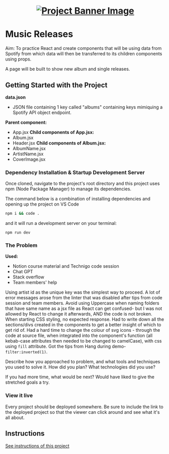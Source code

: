 <h1 align="center">
  <a href="">
    <img src="/src/assets/music-releases.svg" alt="Project Banner Image">
  </a>
</h1>

# Music Releases

Aim: To practice React and create components that will be using data from Spotify from which data will then be transferred to its children components using props.

A page will be built to show new album and single releases.

## Getting Started with the Project

**data.json** 
- JSON file containing 1 key called "albums" containing keys mimiquing a Spotify API object endpoint.

**Parent component:**
- App.jsx
**Child components of App.jsx:**
- Album.jsx
- Header.jsx
**Child components of Album.jsx:**
- AlbumName.jsx
- ArtistName.jsx
- CoverImage.jsx

### Dependency Installation & Startup Development Server

Once cloned, navigate to the project's root directory and this project uses npm (Node Package Manager) to manage its dependencies.

The command below is a combination of installing dependencies and opening up the project on VS Code 

```bash
npm i && code . 
```

and it will run a development server on your terminal:

```
npm run dev
```

### The Problem

**Used:**
- Notion course material and Technigo code session
- Chat GPT
- Stack overflow
- Team members' help

Using artist id as the unique key was the simplest way to proceed.
A lot of error messages arose from the linter that was disabled after tips from code session and team members.
Avoid using Uppercase when naming folders that have same name as a jsx file as React can get confused- but I was not allowed by React to change it afterwards, AND the code is not broken.
When starting CSS styling, no expected response.  Had to write down all the sections/divs created in the components to get a better insight of which to get rid of.
Had a hard time to change the colour of svg icons - through the code at source file, when integrated into the component's function (all kebab-case attributes then needed to be changed to camelCase), with css using `fill` attribute.  Got the tips from Hang during demo- `filter:inverted(1)`.


Describe how you approached to problem, and what tools and techniques you used to solve it. How did you plan? What technologies did you use? 

If you had more time, what would be next?
Would have liked to give the stretched goals a try.

### View it live

Every project should be deployed somewhere. Be sure to include the link to the deployed project so that the viewer can click around and see what it's all about.

## Instructions

<a href="instructions.md">
   See instructions of this project
  </a>
